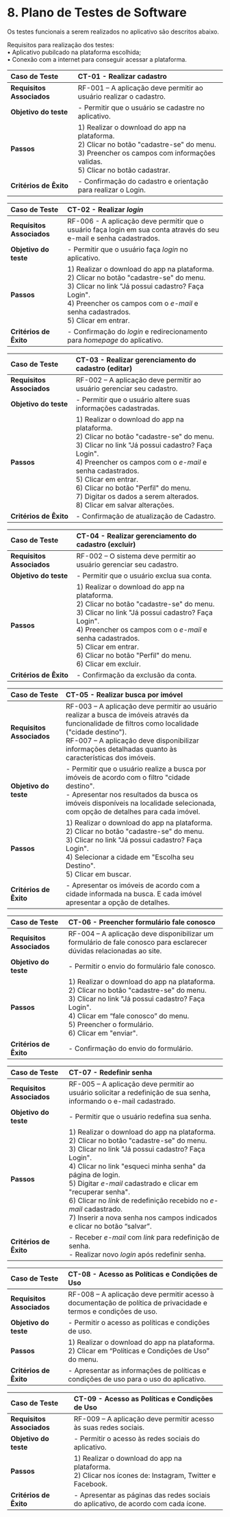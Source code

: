 # 8. Plano de Testes de Software

Os testes funcionais a serem realizados no aplicativo são descritos abaixo.

 Requisitos para realização dos testes:<br/>
 •	Aplicativo pubilcado na plataforma escolhida;<br/>
 •	Conexão com a internet para conseguir acessar a plataforma.<br/>
 
|Caso de Teste | CT-01 - Realizar cadastro |
|:--|:--|
|**Requisitos Associados**|RF-001 – A aplicação deve permitir ao usuário realizar o cadastro. |  
|**Objetivo do teste**|- Permitir que o usuário se cadastre no aplicativo.|
|**Passos**| 1)	Realizar o download do app na plataforma. <br/> 2) Clicar no botão "cadastre-se" do menu. <br/> 3) Preencher os campos com informações validas. <br/> 5) Clicar no botão cadastrar.|
|**Critérios de Êxito**| - Confirmação do cadastro e orientação para realizar o Login.|

|Caso de Teste | CT-02 - Realizar _login_ |
|:--|:--|
|**Requisitos Associados**|RF-006 - A aplicação deve permitir que o usuário faça login em sua conta através do seu e-mail e senha cadastrados.|  
|**Objetivo do teste**|- Permitir que o usuário faça _login_ no aplicativo.|
|**Passos**| 1)	Realizar o download do app na plataforma. <br/> 2) Clicar no botão "cadastre-se" do menu. <br/> 3) Clicar no link "Já possui cadastro? Faça Login". <br/> 4) Preencher os campos com o _e-mail_ e senha cadastrados. <br/> 5) Clicar em entrar.|
|**Critérios de Êxito**| - Confirmação do _login_ e redirecionamento para _homepage_ do aplicativo.|

|Caso de Teste | CT-03 - Realizar gerenciamento do cadastro (editar) |
|:--|:--|
|**Requisitos Associados**|RF-002 – A aplicação deve permitir ao usuário gerenciar seu cadastro. |
|**Objetivo do teste**|- Permitir que o usuário altere suas informações cadastradas.|
|**Passos**| 1)	Realizar o download do app na plataforma. <br/> 2) Clicar no botão "cadastre-se" do menu. <br/> 3) Clicar no link "Já possui cadastro? Faça Login". <br/> 4) Preencher os campos com o _e-mail_ e senha cadastrados. <br/> 5) Clicar em entrar. <br/> 6) Clicar no botão "Perfil" do menu. <br/> 7) Digitar os dados a serem alterados. <br/> 8) Clicar em salvar alterações.|
|**Critérios de Êxito**| - Confirmação de atualização de Cadastro.|

|Caso de Teste | CT-04 - Realizar gerenciamento do cadastro (excluir) |
|:--|:--|
|**Requisitos Associados**|RF-002 – O sistema deve permitir ao usuário gerenciar seu cadastro.  
|**Objetivo do teste**|- Permitir que o usuário exclua sua conta.|
|**Passos**| 1)	Realizar o download do app na plataforma. <br/> 2) Clicar no botão "cadastre-se" do menu. <br/> 3) Clicar no link "Já possui cadastro? Faça Login". <br/> 4) Preencher os campos com o _e-mail_ e senha cadastrados. <br/> 5) Clicar em entrar. <br/> 6) Clicar no botão "Perfil" do menu. <br/> 6) Clicar em excluir.|
|**Critérios de Êxito**| - Confirmação da exclusão da conta.|
 
|Caso de Teste | CT-05 - Realizar busca por imóvel |
|:--|:--|
|**Requisitos Associados**|RF-003 – A aplicação deve permitir ao usuário realizar a busca de imóveis através da funcionalidade de filtros como localidade ("cidade destino"). <br/> RF-007 – A aplicação deve disponibilizar informações detalhadas quanto às características dos imóveis.
|**Objetivo do teste**|- Permitir que o usuário realize a busca por imóveis de acordo com o filtro "cidade destino". <br/> - Apresentar nos resultados da busca os imóveis disponíveis na localidade selecionada, com opção de detalhes para cada imóvel.|
|**Passos**| 1)	Realizar o download do app na plataforma. <br/> 2) Clicar no botão "cadastre-se" do menu. <br/> 3) Clicar no link "Já possui cadastro? Faça Login". <br/> 4) Selecionar a cidade em "Escolha seu Destino".  <br/> 5) Clicar em buscar.|
|**Critérios de Êxito**|- Apresentar os imóveis de acordo com a cidade informada na busca. E cada imóvel apresentar a opção de detalhes. |

|Caso de Teste | CT-06 - Preencher formulário fale conosco |
|:--|:--|
|**Requisitos Associados**|RF-004 – A aplicação deve disponibilizar um formulário de fale conosco para esclarecer dúvidas relacionadas ao site.  
|**Objetivo do teste**|- Permitir o envio do formulário fale conosco. |
|**Passos**| 1)	Realizar o download do app na plataforma. <br/> 2) Clicar no botão "cadastre-se" do menu. <br/> 3) Clicar no link "Já possui cadastro? Faça Login". <br/> 4) Clicar em “fale conosco” do menu. <br/> 5) Preencher o formulário. <br/> 6) Clicar em "enviar". |
|**Critérios de Êxito**|- Confirmação do envio do formulário.|

|Caso de Teste | CT-07 - Redefinir senha |
|:--|:--|
|**Requisitos Associados**|RF-005 – A aplicação deve permitir ao usuário solicitar a redefinição de sua senha, informando o e-mail cadastrado.  
|**Objetivo do teste**|- Permitir que o usuário redefina sua senha.|
|**Passos**| 1)	Realizar o download do app na plataforma. <br/> 2) Clicar no botão "cadastre-se" do menu. <br/> 3) Clicar no link "Já possui cadastro? Faça Login". <br/> 4) Clicar no link "esqueci minha senha" da página de login. <br/> 5) Digitar _e-mail_ cadastrado e clicar em "recuperar senha".<br/> 6) Clicar no _link_ de redefinição recebido no _e-mail_ cadastrado.<br/> 7) Inserir a nova senha nos campos indicados e clicar no botão “salvar”. |
|**Critérios de Êxito**|- Receber _e-mail_ com _link_ para redefinição de senha.<br/> - Realizar novo _login_ após redefinir senha.|

|Caso de Teste | CT-08 - Acesso as Políticas e Condições de Uso |
|:--|:--|
|**Requisitos Associados**|RF-008 – A aplicação deve permitir acesso à documentação de política de privacidade e termos e condições de uso.  
|**Objetivo do teste**|- Permitir o acesso as políticas e condições de uso. |
|**Passos**| 1)	Realizar o download do app na plataforma. <br/> 2) Clicar em “Políticas e Condições de Uso” do menu. |
|**Critérios de Êxito**|- Apresentar as informações de políticas e condições de uso para o uso do aplicativo.
 
|Caso de Teste | CT-09 - Acesso as Políticas e Condições de Uso |
|:--|:--|
|**Requisitos Associados**|RF-009 – A aplicação deve permitir acesso às suas redes sociais.  
|**Objetivo do teste**|- Permitir o acesso às redes sociais do aplicativo. |
|**Passos**| 1)	Realizar o download do app na plataforma. <br/> 2) Clicar nos ícones de: Instagram, Twitter e Facebook. |
|**Critérios de Êxito**|- Apresentar as páginas das redes sociais do aplicativo, de acordo com cada ícone.|
